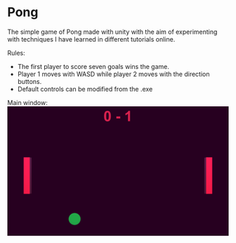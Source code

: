 # Pong
The simple game of Pong made with unity with the aim of experimenting with techniques I have learned in different tutorials online.

Rules:
* The first player to score seven goals wins the game. 
* Player 1 moves with WASD while player 2 moves with the direction buttons. 
* Default controls can be modified from the .exe

Main window: 
![Main screen of the pong](https://github.com/marcbove/Pong/blob/master/main_screen.PNG)

